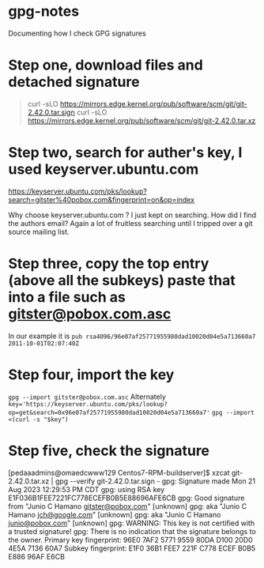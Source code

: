# gpg-notes
Documenting how I check GPG signatures

# Step one, download files and detached signature
> curl -sLO https://mirrors.edge.kernel.org/pub/software/scm/git/git-2.42.0.tar.sign
> curl -sLO https://mirrors.edge.kernel.org/pub/software/scm/git/git-2.42.0.tar.xz

# Step two, search for auther's key, I used keyserver.ubuntu.com
https://keyserver.ubuntu.com/pks/lookup?search=gitster%40pobox.com&fingerprint=on&op=index

Why choose keyserver.ubuntu.com ?  I just kept on searching.  How did I find the authors email? 
Again a lot of fruitless searching until I tripped over a git source mailing list.

# Step three, copy the top entry (above all the subkeys) paste that into a file such as gitster@pobox.com.asc
In our example it is `pub rsa4096/96e07af25771955980dad10020d04e5a713660a7 2011-10-01T02:07:40Z`

# Step four, import the key
`gpg --import gitster@pobox.com.asc`
Alternately 
`key='https://keyserver.ubuntu.com/pks/lookup?op=get&search=0x96e07af25771955980dad10020d04e5a713660a7'`
`gpg --import <(curl -s "$key")`

# Step five, check the signature
[pedaaadmins@omaedcwww129 Centos7-RPM-buildserver]$ xzcat git-2.42.0.tar.xz | gpg --verify git-2.42.0.tar.sign -
gpg: Signature made Mon 21 Aug 2023 12:29:53 PM CDT
gpg:                using RSA key E1F036B1FEE7221FC778ECEFB0B5E88696AFE6CB
gpg: Good signature from "Junio C Hamano <gitster@pobox.com>" [unknown]
gpg:                 aka "Junio C Hamano <jch@google.com>" [unknown]
gpg:                 aka "Junio C Hamano <junio@pobox.com>" [unknown]
gpg: WARNING: This key is not certified with a trusted signature!
gpg:          There is no indication that the signature belongs to the owner.
Primary key fingerprint: 96E0 7AF2 5771 9559 80DA  D100 20D0 4E5A 7136 60A7
     Subkey fingerprint: E1F0 36B1 FEE7 221F C778  ECEF B0B5 E886 96AF E6CB

